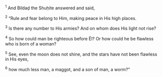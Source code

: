 <sup>1</sup> And Bildaḏ the Shuḥite answered and said,

<sup>2</sup> “Rule and fear belong to Him, making peace in His high places.

<sup>3</sup> Is there any number to His armies? And on whom does His light not rise?

<sup>4</sup> So how could man be righteous before Ĕl? Or how could he be flawless who is born of a woman?

<sup>5</sup> See, even the moon does not shine, and the stars have not been flawless in His eyes,

<sup>6</sup> how much less man, a maggot, and a son of man, a worm?”

